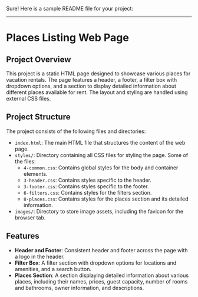 Sure! Here is a sample README file for your project:

---

# Places Listing Web Page

## Project Overview

This project is a static HTML page designed to showcase various places for vacation rentals. The page features a header, a footer, a filter box with dropdown options, and a section to display detailed information about different places available for rent. The layout and styling are handled using external CSS files.

## Project Structure

The project consists of the following files and directories:

- `index.html`: The main HTML file that structures the content of the web page.
- `styles/`: Directory containing all CSS files for styling the page. Some of the files:
  - `4-common.css`: Contains global styles for the body and container elements.
  - `3-header.css`: Contains styles specific to the header.
  - `3-footer.css`: Contains styles specific to the footer.
  - `6-filters.css`: Contains styles for the filters section.
  - `8-places.css`: Contains styles for the places section and its detailed information.
- `images/`: Directory to store image assets, including the favicon for the browser tab.

## Features

- **Header and Footer**: Consistent header and footer across the page with a logo in the header.
- **Filter Box**: A filter section with dropdown options for locations and amenities, and a search button.
- **Places Section**: A section displaying detailed information about various places, including their names, prices, guest capacity, number of rooms and bathrooms, owner information, and descriptions.
